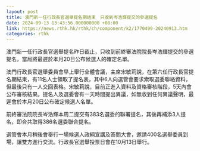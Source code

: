```yaml
---
layout: post
title: 澳門新一任行政長官選舉提名期結束　只收到岑浩輝提交的參選提名
date: 2024-09-13 13:43:56.000000000 +08:00
link: https://news.rthk.hk/rthk/ch/component/k2/1770499-20240913.htm
categories: rthk
---
```


澳門新一任行政長官選舉提名昨日截止，只收到前終審法院院長岑浩輝提交的參選提名，當局將最遲於本月20日公布候選人的確定名單。

澳門行政長官選舉委員會早上舉行全體會議，主席宋敏莉說，在第六任行政長官提名期結束，有11名人士領取了提名表，其中6人向選管會要求索取選委聯絡資料，但最後只有一人交回表格。宋敏莉說，目前正進入資料及資格審核階段，5天內會公布審核結果。提名人及選委會有一天時間提出異議，如無收到任何異議聲明，最遲會於本月20日公布確定候選人名單。

前終審法院院長岑浩輝本周二提交有383名選委的聯署提名，其後再補添3人提名，即合共取得386名選委聯合提名。

選管會本月稍後會舉行一場候選人政綱宣講及答問大會，邀請400名選舉委員到場，讓雙方進行交流。行政長官選舉投票日會在10月13日舉行。

